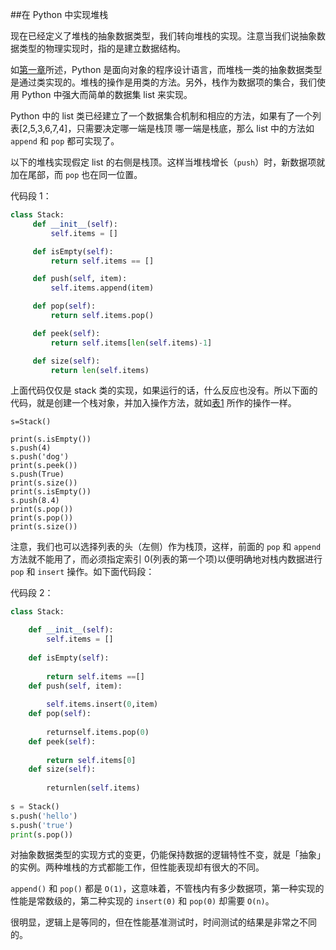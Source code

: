 ##在 Python 中实现堆栈  

现在已经定义了堆栈的抽象数据类型，我们转向堆栈的实现。注意当我们说抽象数据类型的物理实现时，指的是建立数据结构。  

如[第一章]()所述，Python 是面向对象的程序设计语言，而堆栈一类的抽象数据类型是通过类实现的。堆栈的操作是用类的方法。另外，栈作为数据项的集合，我们使用 Python 中强大而简单的数据集 list 来实现。

Python 中的 list 类已经建立了一个数据集合机制和相应的方法，如果有了一个列表[2,5,3,6,7,4]，只需要决定哪一端是栈顶 哪一端是栈底，那么 list 中的方法如 `append` 和 `pop` 都可实现了。

以下的堆栈实现假定 list 的右侧是栈顶。这样当堆栈增长（`push`）时，新数据项就加在尾部，而 `pop` 也在同一位置。

代码段 1：
```Python
class Stack:
     def __init__(self):
         self.items = []

     def isEmpty(self):
         return self.items == []

     def push(self, item):
         self.items.append(item)

     def pop(self):
         return self.items.pop()

     def peek(self):
         return self.items[len(self.items)-1]

     def size(self):
         return len(self.items)
```

上面代码仅仅是 stack 类的实现，如果运行的话，什么反应也没有。所以下面的代码，就是创建一个栈对象，并加入操作方法，就如[表1](2.Basic_Data_Structures/2.3.md) 所作的操作一样。

	s=Stack()
	
	print(s.isEmpty())
	s.push(4)
	s.push('dog')
	print(s.peek())
	s.push(True)
	print(s.size())
	print(s.isEmpty())
	s.push(8.4)
	print(s.pop())
	print(s.pop())
	print(s.size())

注意，我们也可以选择列表的头（左侧）作为栈顶，这样，前面的 `pop` 和 `append` 方法就不能用了，而必须指定索引 0(列表的第一个项)以便明确地对栈内数据进行 `pop` 和 `insert` 操作。如下面代码段：

代码段 2：
```Python
class Stack:  

	def __init__(self):  
		self.items = []  
		
	def isEmpty(self):  
	
		return self.items ==[]  
	def push(self, item): 
	 
		self.items.insert(0,item)  
	def pop(self):  
	
		returnself.items.pop(0)  
	def peek(self):  
	
		return self.items[0]  
	def size(self):  
	
		returnlen(self.items)  
   
s = Stack()  
s.push('hello')  
s.push('true')  
print(s.pop())
```

对抽象数据类型的实现方式的变更，仍能保持数据的逻辑特性不变，就是「抽象」的实例。两种堆栈的方式都能工作，但性能表现却有很大的不同。 

`append()` 和 `pop()` 都是 `O(1)`，这意味着，不管栈内有多少数据项，第一种实现的性能是常数级的，第二种实现的 `insert(0)` 和 `pop(0)` 却需要 `O(n)`。 

很明显，逻辑上是等同的，但在性能基准测试时，时间测试的结果是非常之不同的。